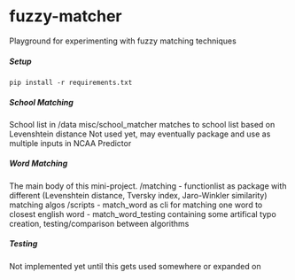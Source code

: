 # fuzzy-matcher
Playground for experimenting with fuzzy matching techniques

##### Setup
```
pip install -r requirements.txt
```
##### School Matching
School list in /data
misc/school_matcher matches to school list based on Levenshtein distance
Not used yet, may eventually package and use as multiple inputs in NCAA Predictor

##### Word Matching
The main body of this mini-project.
/matching - functionlist as package with different (Levenshtein distance, Tversky index, Jaro-Winkler similarity) matching algos
/scripts - match_word as cli for matching one word to closest english word
         - match_word_testing containing some artifical typo creation, testing/comparison between algorithms
         
##### Testing
Not implemented yet until this gets used somewhere or expanded on
